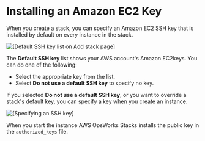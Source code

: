 # Installing an Amazon EC2 Key<a name="security-settingec2key"></a>

When you create a stack, you can specify an Amazon EC2 SSH key that is installed by default on every instance in the stack\.

![\[Default SSH key list on Add stack page\]](http://docs.aws.amazon.com/opsworks/latest/userguide/images/ec2_keys.png)

The **Default SSH key** list shows your AWS account's Amazon EC2keys\. You can do one of the following: 
+ Select the appropriate key from the list\.
+ Select **Do not use a default SSH key** to specify no key\.

If you selected **Do not use a default SSH key**, or you want to override a stack's default key, you can specify a key when you create an instance\.

![\[Specifying an SSH key\]](http://docs.aws.amazon.com/opsworks/latest/userguide/images/instance_keys.png)

When you start the instance AWS OpsWorks Stacks installs the public key in the `authorized_keys` file\.